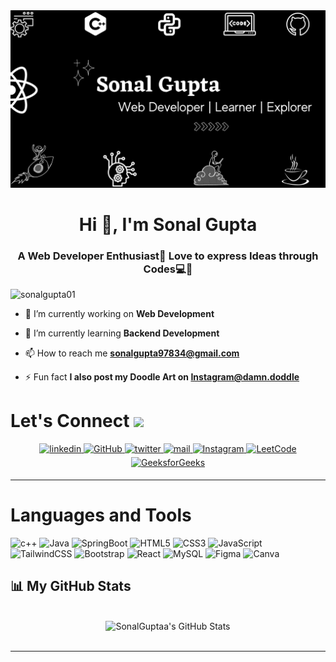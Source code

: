 <div align="center">
<img src="https://github.com/SonalGuptaa/SonalGuptaa/blob/main/Banner.png" alt="cover" />
</div>
<h1 align="center">Hi 👋, I'm Sonal Gupta</h1>
<h3 align="center">A Web Developer Enthusiast💫 Love to express Ideas through Codes💻🚀</h3>

<p align="left"> <img src="https://komarev.com/ghpvc/?username=sonalgupta01&label=Profile%20views&color=0e75b6&style=flat" alt="sonalgupta01" /> </p>

- 🔭 I’m currently working on **Web Development**

- 🌱 I’m currently learning **Backend Development**

- 📫 How to reach me **sonalgupta97834@gmail.com**

- ⚡ Fun fact **I also post my Doodle Art on Instagram@damn.doddle**

# Let's Connect <img src="https://raw.githubusercontent.com/ShahriarShafin/ShahriarShafin/main/Assets/handshake.gif" height="38px">

<div align="center">
 <a href="https://www.linkedin.com/in/guptaasonal/" target="_blank">
<img src=https://img.shields.io/badge/linkedin-%231E77B5.svg?&style=for-the-badge&logo=linkedin&logoColor=white alt=linkedin style="margin-bottom: 5px;" />
</a>
  
 <a href="https://github.com/SonalGuptaa" target="_blank">
<img src=https://img.shields.io/badge/GitHub-100000?style=for-the-badge&logo=github&logoColor=white alt=GitHub style="margin-bottom: 5px;" />
</a>
  
 <a href="https://twitter.com/sonal_gupta01" target="_blank">
<img src=https://img.shields.io/badge/twitter-%2300acee.svg?&style=for-the-badge&logo=twitter&logoColor=white alt= twitter style="margin-bottom: 5px;" />
</a>


<a href="mailto:sonalgupta97834@gmail.com" target="_blank">
<img src="https://img.shields.io/badge/Gmail-D14836?style=for-the-badge&logo=gmail&logoColor=white" alt=mail style="margin-bottom: 5px;" />
</a>

<a href="https://instagram.com/damn.doodle" target="_blank">
<img src=https://img.shields.io/badge/Instagram-E4405F?style=for-the-badge&logo=instagram&logoColor=white alt=Instagram style="margin-bottom: 5px;" />
</a>

<a href="https://leetcode.com/SonalGuptaa/" target="_blank">
 <img src="https://img.shields.io/badge/LeetCode-FFA116?style=for-the-badge&logo=leetcode&logoColor=white" alt="LeetCode" style="margin-bottom: 5px;" />
</a>

<a href="https://auth.geeksforgeeks.org/user/sonalgupta97834/practice/" target="_blank">
  <img src="https://img.shields.io/badge/GeeksforGeeks-0F9D58?style=for-the-badge&logo=geeksforgeeks&logoColor=white" alt="GeeksforGeeks" style="margin-bottom: 5px;" />
</a>

</div>

---

# Languages and Tools
<div align="left">
<img alt="c++" src="https://img.shields.io/badge/C%2B%2B-00599C?style=for-the-badge&logo=c%2B%2B&logoColor=white"/>
<img alt="Java" src="https://img.shields.io/badge/Java-ED8B00?style=for-the-badge&logo=openjdk&logoColor=white"/>
<img alt="SpringBoot" src="https://img.shields.io/badge/Spring%20Boot-6DB33F?style=for-the-badge&logo=springboot&logoColor=white"/>
<img alt="HTML5" src="https://img.shields.io/badge/html5-%23E34F26.svg?style=for-the-badge&logo=html5&logoColor=white"/>
<img alt="CSS3" src="https://img.shields.io/badge/css3-%231572B6.svg?style=for-the-badge&logo=css3&logoColor=white"/> 
<img alt="JavaScript" src="https://img.shields.io/badge/javascript-%23323330.svg?style=for-the-badge&logo=javascript&logoColor=%23F7DF1E"/>  
<img alt="TailwindCSS" src="https://img.shields.io/badge/Tailwind_CSS-38B2AC?style=for-the-badge&logo=tailwind-css&logoColor=white"/>
<img alt="Bootstrap" src="https://img.shields.io/badge/bootstrap-%23563D7C.svg?style=for-the-badge&logo=bootstrap&logoColor=white"/>
<img alt="React" src="https://img.shields.io/badge/react-%2320232a.svg?style=for-the-badge&logo=react&logoColor=%2361DAFB"/>
<img alt="MySQL" src="https://img.shields.io/badge/mysql-%2300f.svg?style=for-the-badge&logo=mysql&logoColor=white"/>
<img alt="Figma" src="https://img.shields.io/badge/Figma-F24E1E?style=for-the-badge&logo=figma&logoColor=white"/> 
<img alt="Canva" src="https://img.shields.io/badge/Canva-%2300C4CC.svg?&style=for-the-badge&logo=Canva&logoColor=white"/>

</div>

## 📊 My GitHub Stats

<br/>
<div align="center">
   <img style="width: 30rem;" src="https://github-readme-stats.vercel.app/api?username=SonalGuptaa&include_all_commits=true&count_private=true&show_icons=true&line_height=20&title_color=7A7ADB&icon_color=2234AE&text_color=D3D3D3&bg_color=0,000000,130F40" alt="SonalGuptaa's GitHub Stats">
<!--    <a style="margin-left: 5px;" href="https://github.com/SonalGuptaa/github-readme-stats"><img alt="SonalGuptaa's Top Languages" src="https://github-readme-stats.vercel.app/api/top-langs/?username=SonalGuptaa&langs_count=8&count_private=true&layout=compact&theme=react&hide_border=true&bg_color=0,000000,130F40" /></a> -->
</div>

<br/>

----
